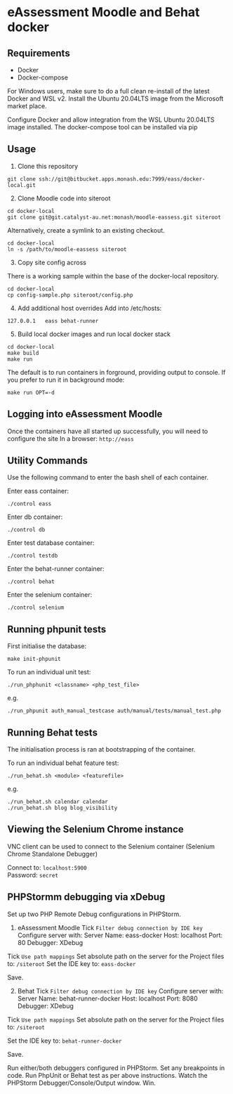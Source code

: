 # eAssessment Moodle and Behat docker

## Requirements

- Docker
- Docker-compose

For Windows users, make sure to do a full clean re-install of the latest Docker and WSL v2.
Install the Ubuntu 20.04LTS image from the Microsoft market place.

Configure Docker and allow integration from the WSL Ubuntu 20.04LTS image installed.
The docker-compose tool can be installed via pip

## Usage

1. Clone this repository

```
git clone ssh://git@bitbucket.apps.monash.edu:7999/eass/docker-local.git
```

2. Clone Moodle code into siteroot

```
cd docker-local
git clone git@git.catalyst-au.net:monash/moodle-eassess.git siteroot
```

Alternatively, create a symlink to an existing checkout.
```
cd docker-local
ln -s /path/to/moodle-eassess siteroot
```

3. Copy site config across

There is a working sample within the base of the docker-local repository.
```
cd docker-local
cp config-sample.php siteroot/config.php
```

4. Add additional host overrides
Add into /etc/hosts:
```
127.0.0.1   eass behat-runner
```

5. Build local docker images and run local docker stack

```
cd docker-local
make build
make run
```

The default is to run containers in forground, providing output to console.
If you prefer to run it in background mode:
```
make run OPT=-d
```

## Logging into eAssessment Moodle

Once the containers have all started up successfully, you will need to configure the site
In a browser:
```http://eass```

## Utility Commands

Use the following command to enter the bash shell of each container.

Enter eass container:

```
./control eass
```

Enter db container:

```
./control db
```

Enter test database container:

```
./control testdb
```

Enter the behat-runner container:

```
./control behat
```

Enter the selenium container:

```
./control selenium
```

## Running phpunit tests

First initialise the database:
```
make init-phpunit
```

To run an individual unit test:
```
./run_phphunit <classname> <php_test_file>
```
e.g.
```
./run_phpunit auth_manual_testcase auth/manual/tests/manual_test.php
```

## Running Behat tests

The initialisation process is ran at bootstrapping of the container.

To run an individual behat feature test:
```
./run_behat.sh <module> <featurefile>
```
e.g.
```
./run_behat.sh calendar calendar
./run_behat.sh blog blog_visibility
```

## Viewing the Selenium Chrome instance

VNC client can be used to connect to the Selenium container (Selenium Chrome Standalone Debugger)

Connect to: ```localhost:5900```<br>
Password: ```secret```

## PHPStormm debugging via xDebug

Set up two PHP Remote Debug configurations in PHPStorm.

1. eAssessment Moodle
Tick ```Filter debug connection by IDE key```
Configure server with:
    Server Name: eass-docker
        Host: localhost
        Port: 80
        Debugger: XDebug

Tick ```Use path mappings```
Set absolute path on the server for the Project files to: ```/siteroot```
Set the IDE key to: ```eass-docker```

Save.

2. Behat
Tick ```Filter debug connection by IDE key```
Configure server with:
    Server Name: behat-runner-docker
        Host: localhost
        Port: 8080
        Debugger: XDebug

Tick ```Use path mappings```
Set absolute path on the server for the Project files to: ```/siteroot```

Set the IDE key to: ```behat-runner-docker```

Save.

Run either/both debuggers configured in PHPStorm.
Set any breakpoints in code.
Run PhpUnit or Behat test as per above instructions.
Watch the PHPStorm Debugger/Console/Output window.
Win.
